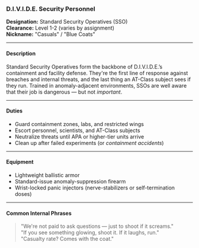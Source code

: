 ### D.I.V.I.D.E. Security Personnel

**Designation:** Standard Security Operatives (SSO)  
**Clearance:** Level 1-2 (varies by assignment)  
**Nickname:** "Casuals" / "Blue Coats"

---

#### Description  
Standard Security Operatives form the backbone of D.I.V.I.D.E.’s containment and facility defense. They're the first line of response against breaches and internal threats, and the last thing an AT-Class subject sees if they run. Trained in anomaly-adjacent environments, SSOs are well aware that their job is dangerous — but not *important*.

---

#### Duties  
- Guard containment zones, labs, and restricted wings  
- Escort personnel, scientists, and AT-Class subjects  
- Neutralize threats until APA or higher-tier units arrive  
- Clean up after failed experiments (or *containment accidents*)

---

#### Equipment  
- Lightweight ballistic armor  
- Standard-issue anomaly-suppression firearm  
- Wrist-locked panic injectors (nerve-stabilizers or self-termination doses)

---

#### Common Internal Phrases  
> "We're not paid to ask questions — just to shoot if it screams."  
> "If you see something glowing, shoot it. If it laughs, run."  
> "Casualty rate? Comes with the coat."
